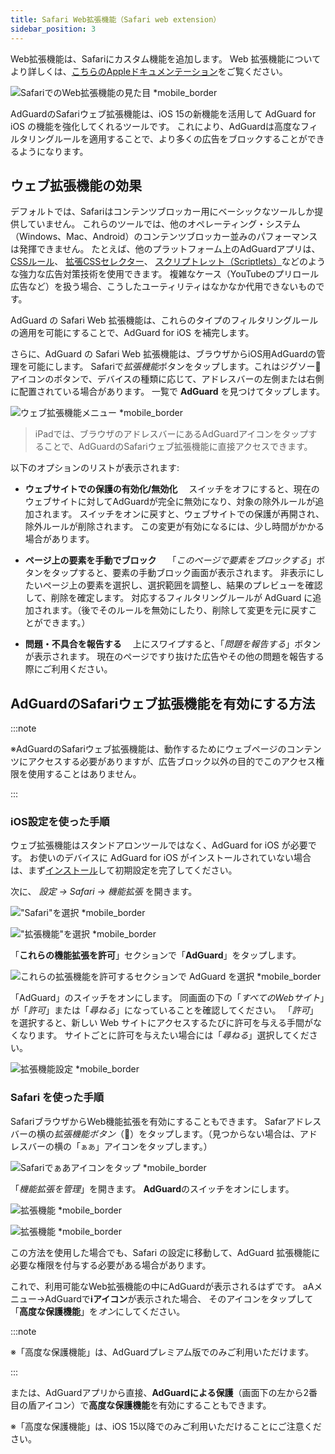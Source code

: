 ```yaml
---
title: Safari Web拡張機能（Safari web extension）
sidebar_position: 3
---
```


Web拡張機能は、Safariにカスタム機能を追加します。 Web 拡張機能についてより詳しくは、[こちらのAppleドキュメンテーション](https://developer.apple.com/documentation/safariservices/safari_web_extensions)をご覧ください。

![SafariでのWeb拡張機能の見た目 *mobile_border](https://cdn.adtidy.org/public/Adguard/kb/iOS/webext/menu_ja.png)

AdGuardのSafariウェブ拡張機能は、iOS 15の新機能を活用して AdGuard for iOS の機能を強化してくれるツールです。 これにより、AdGuardは高度なフィルタリングルールを適用することで、より多くの広告をブロックすることができるようになります。

## ウェブ拡張機能の効果

デフォルトでは、Safariはコンテンツブロッカー用にベーシックなツールしか提供していません。 これらのツールでは、他のオペレーティング・システム（Windows、Mac、Android）のコンテンツブロッカー並みのパフォーマンスは発揮できません。 たとえば、他のプラットフォーム上のAdGuardアプリは、 [CSSルール](/general/ad-filtering/create-own-filters#cosmetic-css-rules)、 [拡張CSSセレクター](/general/ad-filtering/create-own-filters#extended-css-selectors)、 [スクリプトレット（Scriptlets）](/general/ad-filtering/create-own-filters#scriptlets)などのような強力な広告対策技術を使用できます。 複雑なケース（YouTubeのプリロール広告など）を扱う場合、こうしたユーティリティはなかなか代用できないものです。

AdGuard の Safari Web 拡張機能は、これらのタイプのフィルタリングルールの適用を可能にすることで、AdGuard for iOS を補完します。

さらに、AdGuard の Safari Web 拡張機能は、ブラウザからiOS用AdGuardの管理を可能にします。 Safariで*拡張機能*ボタンをタップします。これはジグソー🧩アイコンのボタンで、デバイスの種類に応じて、アドレスバーの左側または右側に配置されている場合があります。 一覧で **AdGuard** を見つけてタップします。

![ウェブ拡張機能メニュー *mobile_border](https://cdn.adtidy.org/public/Adguard/kb/iOS/webext/ext_adguard_ja.png?1)

> iPadでは、ブラウザのアドレスバーにあるAdGuardアイコンをタップすることで、AdGuardのSafariウェブ拡張機能に直接アクセスできます。

以下のオプションのリストが表示されます:

- **ウェブサイトでの保護の有効化/無効化**　 スイッチをオフにすると、現在のウェブサイトに対してAdGuardが完全に無効になり、対象の除外ルールが追加されます。 スイッチをオンに戻すと、ウェブサイトでの保護が再開され、除外ルールが削除されます。 この変更が有効になるには、少し時間がかかる場合があります。

- **ページ上の要素を手動でブロック**　 「*このページで要素をブロックする*」ボタンをタップすると、要素の手動ブロック画面が表示されます。 非表示にしたいページ上の要素を選択し、選択範囲を調整し、結果のプレビューを確認して、削除を確定します。 対応するフィルタリングルールが AdGuard に追加されます。（後でそのルールを無効にしたり、削除して変更を元に戻すことができます。）

- **問題・不具合を報告する**　 上にスワイプすると、「*問題を報告する*」ボタンが表示されます。 現在のページですり抜けた広告やその他の問題を報告する際にご利用ください。

## AdGuardのSafariウェブ拡張機能を有効にする方法

:::note

※AdGuardのSafariウェブ拡張機能は、動作するためにウェブページのコンテンツにアクセスする必要がありますが、広告ブロック以外の目的でこのアクセス権限を使用することはありません。

:::

### iOS設定を使った手順

ウェブ拡張機能はスタンドアロンツールではなく、AdGuard for iOS が必要です。 お使いのデバイスに AdGuard for iOS がインストールされていない場合は、まず[インストール](../installation)して初期設定を完了してください。

次に、 *設定 → Safari → 機能拡張* を開きます。

!["Safari"を選択 *mobile_border](https://cdn.adtidy.org/public/Adguard/kb/iOS/webext/settings1_ja.png)

!["拡張機能"を選択 *mobile_border](https://cdn.adtidy.org/public/Adguard/kb/iOS/webext/settings2_ja.png)

「**これらの機能拡張を許可**」セクションで「**AdGuard**」をタップします。

![これらの拡張機能を許可するセクションで AdGuard を選択 *mobile_border](https://cdn.adtidy.org/public/Adguard/kb/iOS/webext/settings3_ja.png)

「AdGuard」のスイッチをオンにします。 同画面の下の「*すべてのWebサイト*」が「*許可*」または「*尋ねる*」になっていることを確認してください。 「*許可*」を選択すると、新しい Web サイトにアクセスするたびに許可を与える手間がなくなります。 サイトごとに許可を与えたい場合には「*尋ねる*」選択してください。

![拡張機能設定 *mobile_border](https://cdn.adtidy.org/public/Adguard/kb/iOS/webext/settings4_ja.png)

### Safari を使った手順

SafariブラウザからWeb機能拡張を有効にすることもできます。 Safarアドレスバーの横の*拡張機能ボタン*（🧩）をタップします。（見つからない場合は、アドレスバーの横の「`ぁあ`」アイコンをタップします。）

![Safariでぁあアイコンをタップ *mobile_border](https://cdn.adtidy.org/public/Adguard/kb/iOS/webext/safari1_ja.png)

「*機能拡張を管理*」を開きます。 **AdGuard**のスイッチをオンにします。

![拡張機能 *mobile_border](https://cdn.adtidy.org/public/Adguard/kb/iOS/webext/safari2_ja.png)

![拡張機能 *mobile_border](https://cdn.adtidy.org/public/Adguard/kb/iOS/webext/safari3_ja.png)

この方法を使用した場合でも、Safari の設定に移動して、AdGuard 拡張機能に必要な権限を付与する必要がある場合があります。

これで、利用可能なWeb拡張機能の中にAdGuardが表示されるはずです。 aAメニュー→AdGuardで**ℹ️アイコン**が表示された場合、 そのアイコンをタップして「**高度な保護機能**」を*オン*にしてください。

:::note

※「高度な保護機能」は、AdGuardプレミアム版でのみご利用いただけます。

:::

または、AdGuardアプリから直接、**AdGuardによる保護**（画面下の左から2番目の盾アイコン）で**高度な保護機能**を有効にすることもできます。

※「高度な保護機能」は、iOS 15以降でのみご利用いただけることにご注意ください。
